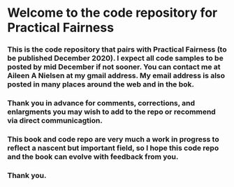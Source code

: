 # Welcome to the code repository for Practical Fairness

### This is the code repository that pairs with Practical Fairness (to be published December 2020). I expect all code samples to be posted by mid December if not sooner. You can contact me at Aileen A Nielsen at my gmail address. My email address is also posted in many places around the web and in the bok.

### Thank you in advance for comments, corrections, and enlargments you may wish to add to the repo or recommend via direct communicagtion.

### This book and code repo are very much a work in progress to reflect a nascent but important field, so I hope this code repo and the book can evolve with feedback from you. 

### Thank you. 
